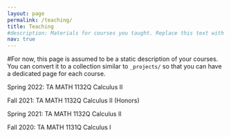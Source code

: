 ```yaml
---
layout: page
permalink: /teaching/
title: Teaching
#description: Materials for courses you taught. Replace this text with your description.
nav: true
---
```


#For now, this page is assumed to be a static description of your courses. You can convert it to a collection similar to `_projects/` so that you can have a dedicated page for each course.

Spring 2022: TA MATH 1132Q Calculus II

Fall 2021: TA MATH 1132Q Calculus II (Honors)

Spring 2021: TA MATH 1132Q Calculus II

Fall 2020: TA MATH 1131Q Calculus I
